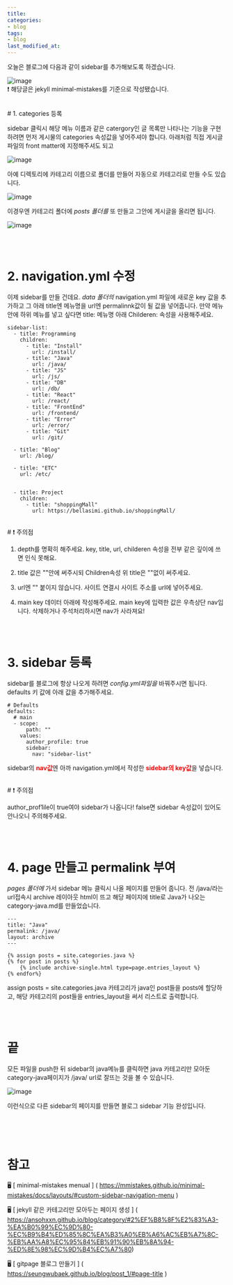 ```yaml
---
title: 
categories:
- blog
tags:
- blog
last_modified_at:
---
```



오늘은 블로그에 다음과 같이 sidebar를 추가해보도록 하겠습니다. 

![image](https://user-images.githubusercontent.com/79133602/150911925-ffc9333e-25c9-4c46-aeec-d11e84014f48.png)
<br/>
❗ 해당글은 jekyll minimal-mistakes를 기준으로 작성됐습니다. 

<br/>
# 1. categories 등록

 sidebar 클릭시 해당 메뉴 이름과 같은 catergory인 글 목록만 나타나는 기능을 구현 하려면 
 먼저 게시물의 categories 속성값을 넣어주셔야 합니다. 아래처럼 직접 게시글 파일의 front matter에 지정해주셔도 되고

![image](https://user-images.githubusercontent.com/79133602/150912269-2bb7d09e-3b02-4e61-8b88-669ec4405440.png)

아예 디렉토리에 카테고리 이름으로 폴더를 만들어 자동으로 카테고리로 만들 수도 있습니다. 

![image](https://user-images.githubusercontent.com/79133602/150912515-3395a828-f384-4380-916e-a4783ce6c0c1.png)

이경우엔 카테고리 폴더에 _posts 폴더를_ 또 만들고 그안에 게시글을 올리면 됩니다. 

![image](https://user-images.githubusercontent.com/79133602/150912826-55636f21-25b1-4087-8676-fd518e6f5c1f.png)

<br/><br/>
# 2. navigation.yml 수정

이제 sidebar를 만들 건데요. _data 폴더의_ navigation.yml 파일에 새로운 key 값을 추가하고 그 아래 title엔 메뉴명을
url엔 permalinnk값이 될 값을 넣어줍니다. 만약 메뉴안에 하위 메뉴를 넣고 싶다면 title: 메뉴명 아래 Childeren: 속성을 사용해주세요. 

```
sidebar-list:
  - title: Programming
    children:
      - title: "Install"
        url: /install/
      - title: "Java"
        url: /java/
      - title: "JS"
        url: /js/
      - title: "DB"
        url: /db/
      - title: "React"
        url: /react/
      - title: "FrontEnd"
        url: /frontend/
      - title: "Error"
        url: /error/
      - title: "Git"
        url: /git/

  - title: "Blog"
    url: /blog/

  - title: "ETC"
    url: /etc/


  - title: Project
    children:
      - title: "shoppingMall"
        url: https://bellasimi.github.io/shoppingMall/
```
<br/>
# ❗ 주의점

1. depth를 명확히 해주세요. key, title, url, childeren 속성을 전부 같은 깊이에 쓰면 인식 못해요.

2. title 값은 ""안에 써주시되 Children속성 위 title은 ""없이 써주세요.

3. url엔 "" 붙이지 않습니다. 사이트 연결시 사이트 주소를 url에 넣어주세요.

4. main key 데이터 아래에 작성해주세요. main key에 입력한 값은 우측상단 nav입니다. 삭제하거나 주석처리하시면 nav가 사라져요! 

<br/><br/>
# 3. sidebar 등록

sidebar를 블로그에 항상 나오게 하려면  _config.yml파일을_ 바꿔주시면 됩니다.
defaults 키 값에 아래 값을 추가해주세요.

```
# Defaults
defaults:
  # main
  - scope:
      path: ""
    values:
      author_profile: true
      sidebar: 
        nav: "sidebar-list"
```

sidebar의 <span style="color:red; font-weight:bold">nav값</span>엔 아까 navigation.yml에서 작성한 
<span style="color:red; font-weight:bold">sidebar의 key값</span>을 넣습니다. 

<br/>
# ❗ 주의점

author_prof1ile이 true여야 sidebar가 나옵니다! false면 sidebar 속성값이 있어도 안나오니 주의해주세요. 

<br/><br/>
# 4. page 만들고 permalink 부여


_pages 폴더에_ 가서 sidebar 메뉴 클릭시 나올 페이지를 만들어 줍니다. 
전 /java/라는 url접속시 archive 레이아웃 html이 뜨고 해당 페이지에 title로 Java가 나오는 category-java.md를 만들었습니다. 

```
---
title: "Java"
permalink: /java/
layout: archive
---

{% assign posts = site.categories.java %}
{% for post in posts %}
	{% include archive-single.html type=page.entries_layout %}
{% endfor%}
```

assign posts = site.categories.java 카테고리가 java인 post들을 posts에 할당하고, 해당 카테고리의 post들을 entries_layout을 써서 리스트로 출력합니다.

<br/><br/>
# 끝 

모든 파일을 push한 뒤 sidebar의 java메뉴를 클릭하면 java 카테고리만 모아둔 category-java페이지가 /java/ url로 잘뜨는 것을 볼 수 있습니다.

![image](https://user-images.githubusercontent.com/79133602/150917468-5c362ea7-8abe-44d7-a37f-de2b26221612.png)

이런식으로 다른 sidebar의 페이지를 만들면 블로그 sidebar 기능 완성입니다.

<br/><br/><br/>
# 참고

🖥 [ minimal-mistakes menual ] ( https://mmistakes.github.io/minimal-mistakes/docs/layouts/#custom-sidebar-navigation-menu )

🖥 [ jekyll 같은 카테고리만 모아두는 페이지 생성 ] ( https://ansohxxn.github.io/blog/category/#2%EF%B8%8F%E2%83%A3-%EA%B0%99%EC%9D%80-%EC%B9%B4%ED%85%8C%EA%B3%A0%EB%A6%AC%EB%A7%8C-%EB%AA%A8%EC%95%84%EB%91%90%EB%8A%94-%ED%8E%98%EC%9D%B4%EC%A7%80)

🖥 [ gitpage 블로그 만들기 ] ( https://seungwubaek.github.io/blog/post_1/#page-title )
